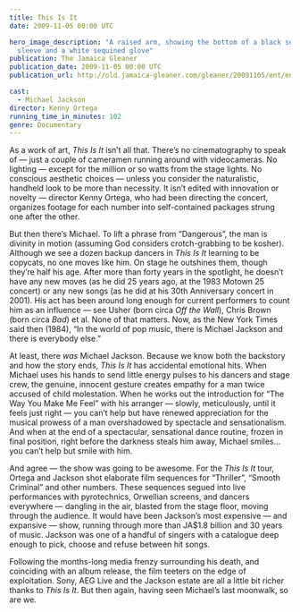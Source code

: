 ```yaml
---
title: This Is It
date: 2009-11-05 00:00 UTC

hero_image_description: "A raised arm, showing the bottom of a black sequined
  sleeve and a white sequined glove"
publication: The Jamaica Gleaner
publication_date: 2009-11-05 00:00 UTC
publication_url: http://old.jamaica-gleaner.com/gleaner/20091105/ent/ent2.html

cast:
  - Michael Jackson
director: Kenny Ortega
running_time_in_minutes: 102
genre: Documentary
---
```


As a work of art, *This Is It* isn’t all that. There’s no cinematography to
speak of — just a couple of cameramen running around with videocameras. No
lighting — except for the million or so watts from the stage lights. No
conscious aesthetic choices — unless you consider the naturalistic, handheld
look to be more than necessity. It isn’t edited with innovation or novelty —
director Kenny Ortega, who had been directing the concert, organizes footage for
each number into self-contained packages strung one after the other.

But then there’s Michael. To lift a phrase from “Dangerous”, the man is divinity
in motion (assuming God considers crotch-grabbing to be kosher). Although we see
a dozen backup dancers in *This Is It* learning to be copycats, no one moves
like him. On stage he outshines them, though they’re half his age. After more
than forty years in the spotlight, he doesn’t have any new moves (as he did 25
years ago, at the 1983 Motown 25 concert) or any new songs (as he did at his
30th Anniversary concert in 2001). His act has been around long enough for
current performers to count him as an influence — see Usher (born circa *Off the
Wall*), Chris Brown (born circa *Bad*) et al. None of that matters. Now, as the
New York Times said then (1984), “In the world of pop music, there is Michael
Jackson and there is everybody else.”

At least, there *was* Michael Jackson. Because we know both the backstory and
how the story ends, *This Is It* has accidental emotional hits. When Michael
uses his hands to send little energy pulses to his dancers and stage crew, the
genuine, innocent gesture creates empathy for a man twice accused of child
molestation. When he works out the introduction for “The Way You Make Me Feel”
with his arranger — slowly, meticulously, until it feels just right — you can’t
help but have renewed appreciation for the musical prowess of a man overshadowed
by spectacle and sensationalism. And when at the end of a spectacular,
sensational dance routine, frozen in final position, right before the darkness
steals him away, Michael smiles… you can’t help but smile with him.

And agree — the show was going to be awesome. For the *This Is It* tour, Ortega
and Jackson shot elaborate film sequences for “Thriller”, “Smooth Criminal” and
other numbers. These sequences segued into live performances with pyrotechnics,
Orwellian screens, and dancers everywhere — dangling in the air, blasted from
the stage floor, moving through the audience. It would have been Jackson’s most
expensive — and expansive — show, running through more than JA$1.8 billion and
30 years of music. Jackson was one of a handful of singers with a catalogue deep
enough to pick, choose and refuse between hit songs.

Following the months-long media frenzy surrounding his death, and coinciding
with an album release, the film teeters on the edge of exploitation. Sony, AEG
Live and the Jackson estate are all a little bit richer thanks to *This Is It*.
But then again, having seen Michael’s last moonwalk, so are we.
